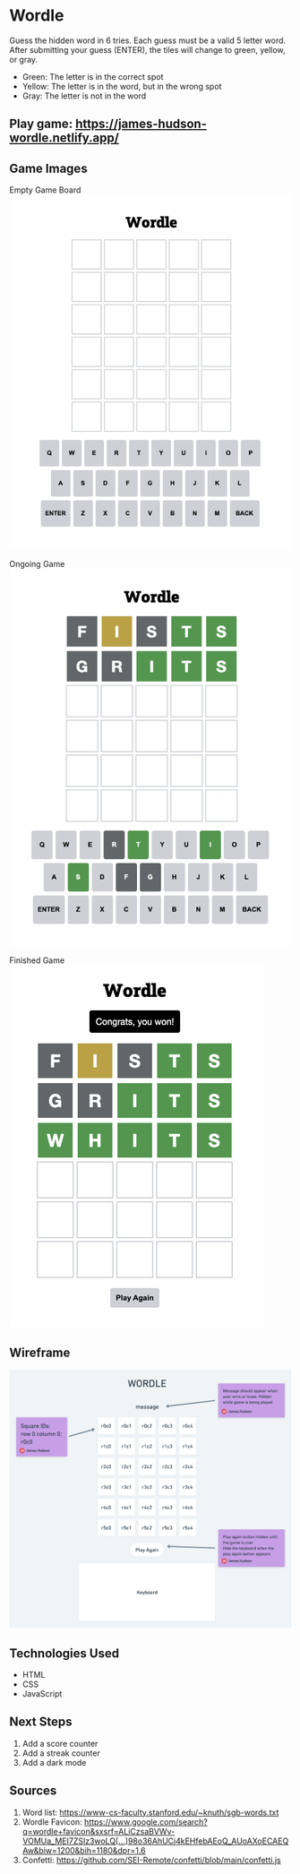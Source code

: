 # Wordle

Guess the hidden word in 6 tries. Each guess must be a valid 5 letter word. After submitting your guess (ENTER), the tiles will change to green, yellow, or gray. 
- Green: The letter is in the correct spot
- Yellow: The letter is in the word, but in the wrong spot
- Gray: The letter is not in the word

## Play game: https://james-hudson-wordle.netlify.app/

## Game Images
Empty Game Board
![Empty Game Board](Assets/empty-game-board.png)

Ongoing Game
![Ongoing Game](Assets/ongoing-game.png)

Finished Game
![Finished Game](Assets/finished-game.png)

## Wireframe
![Wireframe](Assets/Wordle%20wireframe@2x.png)

## Technologies Used 
- HTML
- CSS
- JavaScript

## Next Steps
1. Add a score counter
2. Add a streak counter
3. Add a dark mode

## Sources
1. Word list: https://www-cs-faculty.stanford.edu/~knuth/sgb-words.txt
2. Wordle Favicon: https://www.google.com/search?q=wordle+favicon&sxsrf=ALiCzsaBVWv-VOMUa_MEI7ZSlz3woLQ[…]98o36AhUCj4kEHfebAEoQ_AUoAXoECAEQAw&biw=1200&bih=1180&dpr=1.6
3. Confetti: https://github.com/SEI-Remote/confetti/blob/main/confetti.js


